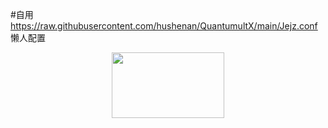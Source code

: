 #自用
https://raw.githubusercontent.com/hushenan/QuantumultX/main/Jejz.conf   懒人配置
 <div align=center>
<img src="https://raw.githubusercontent.com/hushenan/-picture/main/2.gif" width="180" height="105">
</div>

